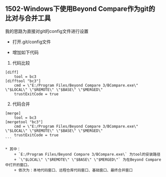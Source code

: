 ## 1502-Windows下使用Beyond Compare作为git的比对与合并工具

我的思路为直接对git的config文件进行设置

* 打开.git/config文件

* 增加如下代码


1.  代码比较
```
[diff]
	tool = bc3
[difftool "bc3"]
	cmd = \"E:/Program Files/Beyond Compare 3/BCompare.exe\" \"$LOCAL\" \"$REMOTE\" \"$BASE\" \"$MERGED\"
	trustExitCode = true
```

2. 代码合并
````
[merge]
	tool = bc3
[mergetool "bc3"]
	cmd = \"E:/Program Files/Beyond Compare 3/BCompare.exe\" \"$LOCAL\" \"$REMOTE\" \"$BASE\" \"$MERGED\"
	trustExitCode = true
```

* 其中：
    + `E:/Program Files/Beyond Compare 3/BCompare.exe\` 为tool的安装路径
    + `\"$LOCAL\" \"$REMOTE\" \"$BASE\" \"$MERGED\"` 为在Beyond Compare中打开的窗口，
    + 依次为：本地代码窗口、远程仓库代码窗口、基础窗口、最终合并窗口


